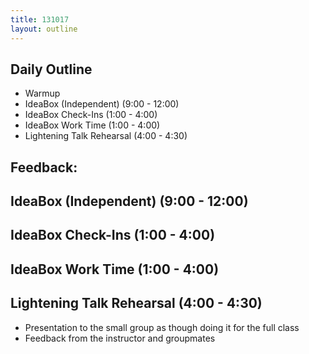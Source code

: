 ```yaml
---
title: 131017
layout: outline
---
```


## Daily Outline
* Warmup
* IdeaBox (Independent) (9:00 - 12:00)
* IdeaBox Check-Ins (1:00 - 4:00)
* IdeaBox Work Time (1:00 - 4:00)
* Lightening Talk Rehearsal (4:00 - 4:30)

## Feedback:

## IdeaBox (Independent) (9:00 - 12:00)

## IdeaBox Check-Ins (1:00 - 4:00)

## IdeaBox Work Time (1:00 - 4:00)

## Lightening Talk Rehearsal (4:00 - 4:30)
* Presentation to the small group as though doing it for the full class
* Feedback from the instructor and groupmates